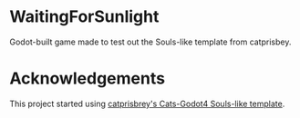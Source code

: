 # WaitingForSunlight
Godot-built game made to test out the Souls-like template from catprisbey.

# Acknowledgements
This project started using [catprisbrey's Cats-Godot4 Souls-like template](https://github.com/catprisbrey/Cats-Godot4-Modular-Souls-like-Template).
